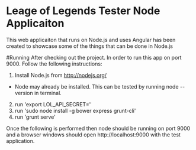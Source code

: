 # Leage of Legends Tester Node Applicaiton
This web applicaiton that runs on Node.js and uses Angular has been created to showcase some of the things that can be done in Node.js

#Running
After checking out the project.  In order to run this app on port 9000.  Follow the following instructions:
1. Install Node.js from http://nodejs.org/
  * Node may already be installed.  This can be tested by running node --version in terminal.
2. run 'export LOL_API_SECRET=<lol api key>'
3. run 'sudo node install -g bower express grunt-cli'
4. run 'grunt serve'

Once the following is performed then node should be running on port 9000 and a browser windows should open http://localhost:9000 with the test application.
